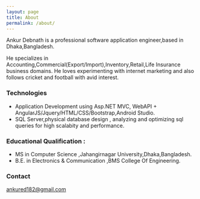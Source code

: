 ```yaml
---
layout: page
title: About
permalink: /about/
---
```

Ankur Debnath is a professional software application engineer,based in Dhaka,Bangladesh.

He specializes in Accounting,Commercial(Export/Import),Inventory,Retail,Life Insurance business domains.
He loves experimenting with internet marketing and also follows cricket and football with avid interest.

### Technologies
 
* Application Development using Asp.NET MVC, WebAPI + AngularJS/Jquery/HTML/CSS/Bootstrap,Android Studio.
* SQL Server,physical database design , analyzing and optimizing sql queries for high scalabity and performance.

### Educational Qualification : 
* MS in Computer Science ,Jahangirnagar University,Dhaka,Bangladesh.
* B.E. in Electronics & Communication ,BMS College Of Engineering.

### Contact 

[ankured182@gmail.com](mailto:ankured182@gmail.com)
